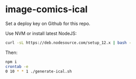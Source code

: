 # image-comics-ical

Set a deploy key on Github for this repo.

Use NVM or install latest NodeJS:

```bash
curl -sL https://deb.nodesource.com/setup_12.x | bash -
```

Then:

```bash
npm i
crontab -e
0 10 * * 1 ./generate-ical.sh
```
